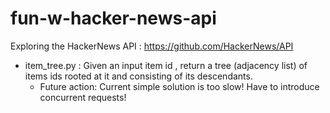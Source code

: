 # fun-w-hacker-news-api

Exploring the HackerNews API : https://github.com/HackerNews/API
- item_tree.py : Given an input item id , return a tree (adjacency list) of items ids  rooted at it and consisting of its descendants.
   - Future action: Current simple solution is too slow! Have to introduce concurrent requests!
